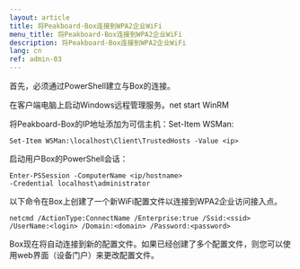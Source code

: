 ```yaml
---
layout: article
title: 将Peakboard-Box连接到WPA2企业WiFi
menu_title: 将Peakboard-Box连接到WPA2企业WiFi
description: 将Peakboard-Box连接到WPA2企业WiFi
lang: cn
ref: admin-03
---
```


首先，必须通过PowerShell建立与Box的连接。

在客户端电脑上启动Windows远程管理服务。net start WinRM

将Peakboard-Box的IP地址添加为可信主机：Set-Item WSMan:

```
Set-Item WSMan:\localhost\Client\TrustedHosts -Value <ip>
```

启动用户Box的PowerShell会话：

```
Enter-PSSession -ComputerName <ip/hostname>
-Credential localhost\administrator
```

以下命令在Box上创建了一个新WiFi配置文件以连接到WPA2企业访问接入点。

```
netcmd /ActionType:ConnectName /Enterprise:true /Ssid:<ssid>
/UserName:<login> /Domain:<domain> /Password:<password>
```

Box现在将自动连接到新的配置文件。如果已经创建了多个配置文件，则您可以使用web界面（设备门户）来更改配置文件。

